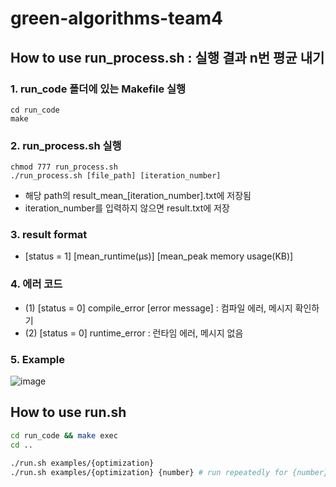 # green-algorithms-team4

## How to use run_process.sh : 실행 결과 n번 평균 내기

### 1. run_code 폴더에 있는 Makefile 실행
```shell
cd run_code
make
```

### 2. run_process.sh 실행
```shell
chmod 777 run_process.sh
./run_process.sh [file_path] [iteration_number]
```
* 해당 path의 result_mean_[iteration_number].txt에 저장됨
* iteration_number를 입력하지 않으면 result.txt에 저장

### 3. result format
* [status = 1] [mean_runtime(μs)] [mean_peak memory usage(KB)]

### 4. 에러 코드
* (1) [status = 0] compile_error [error message] : 컴파일 에러, 메시지 확인하기
* (2) [status = 0] runtime_error : 런타임 에러, 메시지 없음

### 5. Example
![image](https://github.com/pendant-k/green-algorithms-team4/assets/81512592/9d504b9a-81fe-4aec-a403-a8577a01defa)


## How to use run.sh

```bash
cd run_code && make exec
cd ..

./run.sh examples/{optimization}
./run.sh examples/{optimization} {number} # run repeatedly for {number} times
```
